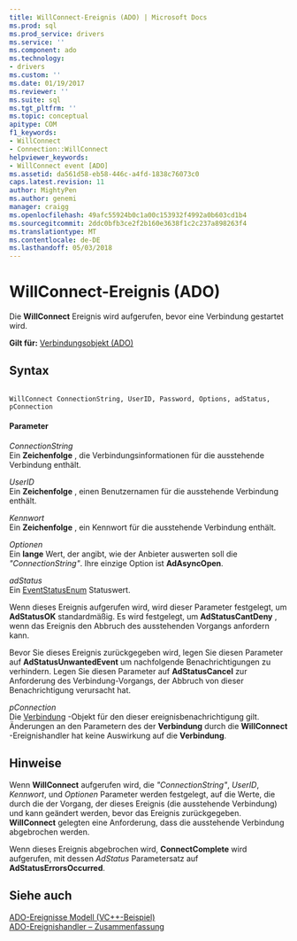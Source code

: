 ```yaml
---
title: WillConnect-Ereignis (ADO) | Microsoft Docs
ms.prod: sql
ms.prod_service: drivers
ms.service: ''
ms.component: ado
ms.technology:
- drivers
ms.custom: ''
ms.date: 01/19/2017
ms.reviewer: ''
ms.suite: sql
ms.tgt_pltfrm: ''
ms.topic: conceptual
apitype: COM
f1_keywords:
- WillConnect
- Connection::WillConnect
helpviewer_keywords:
- WillConnect event [ADO]
ms.assetid: da561d58-eb58-446c-a4fd-1838c76073c0
caps.latest.revision: 11
author: MightyPen
ms.author: genemi
manager: craigg
ms.openlocfilehash: 49afc55924b0c1a00c153932f4992a0b603cd1b4
ms.sourcegitcommit: 2ddc0bfb3ce2f2b160e3638f1c2c237a898263f4
ms.translationtype: MT
ms.contentlocale: de-DE
ms.lasthandoff: 05/03/2018
---
```

# <a name="willconnect-event-ado"></a>WillConnect-Ereignis (ADO)
Die **WillConnect** Ereignis wird aufgerufen, bevor eine Verbindung gestartet wird.  
  
 **Gilt für:** [Verbindungsobjekt (ADO)](../../../ado/reference/ado-api/connection-object-ado.md)  
  
## <a name="syntax"></a>Syntax  
  
```  
  
WillConnect ConnectionString, UserID, Password, Options, adStatus, pConnection  
```  
  
#### <a name="parameters"></a>Parameter  
 *ConnectionString*  
 Ein **Zeichenfolge** , die Verbindungsinformationen für die ausstehende Verbindung enthält.  
  
 *UserID*  
 Ein **Zeichenfolge** , einen Benutzernamen für die ausstehende Verbindung enthält.  
  
 *Kennwort*  
 Ein **Zeichenfolge** , ein Kennwort für die ausstehende Verbindung enthält.  
  
 *Optionen*  
 Ein **lange** Wert, der angibt, wie der Anbieter auswerten soll die *"ConnectionString"*. Ihre einzige Option ist **AdAsyncOpen**.  
  
 *adStatus*  
 Ein [EventStatusEnum](../../../ado/reference/ado-api/eventstatusenum.md) Statuswert.  
  
 Wenn dieses Ereignis aufgerufen wird, wird dieser Parameter festgelegt, um **AdStatusOK** standardmäßig. Es wird festgelegt, um **AdStatusCantDeny** , wenn das Ereignis den Abbruch des ausstehenden Vorgangs anfordern kann.  
  
 Bevor Sie dieses Ereignis zurückgegeben wird, legen Sie diesen Parameter auf **AdStatusUnwantedEvent** um nachfolgende Benachrichtigungen zu verhindern. Legen Sie diesen Parameter auf **AdStatusCancel** zur Anforderung des Verbindung-Vorgangs, der Abbruch von dieser Benachrichtigung verursacht hat.  
  
 *pConnection*  
 Die [Verbindung](../../../ado/reference/ado-api/connection-object-ado.md) -Objekt für den dieser ereignisbenachrichtigung gilt. Änderungen an den Parametern des der **Verbindung** durch die **WillConnect** -Ereignishandler hat keine Auswirkung auf die **Verbindung**.  
  
## <a name="remarks"></a>Hinweise  
 Wenn **WillConnect** aufgerufen wird, die *"ConnectionString"*, *UserID*, *Kennwort*, und *Optionen* Parameter werden festgelegt, auf die Werte, die durch die der Vorgang, der dieses Ereignis (die ausstehende Verbindung) und kann geändert werden, bevor das Ereignis zurückgegeben. **WillConnect** gelegten eine Anforderung, dass die ausstehende Verbindung abgebrochen werden.  
  
 Wenn dieses Ereignis abgebrochen wird, **ConnectComplete** wird aufgerufen, mit dessen *AdStatus* Parametersatz auf **AdStatusErrorsOccurred**.  
  
## <a name="see-also"></a>Siehe auch  
 [ADO-Ereignisse Modell (VC++-Beispiel)](../../../ado/reference/ado-api/ado-events-model-example-vc.md)   
 [ADO-Ereignishandler – Zusammenfassung](../../../ado/guide/data/ado-event-handler-summary.md)
